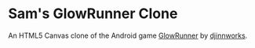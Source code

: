 Sam's GlowRunner Clone
=============

An HTML5 Canvas clone of the Android game [GlowRunner](https://play.google.com/store/apps/details?id=com.djinnworks.GlowRunner&hl=en) by [djinnworks](http://www.djinnworks.at/).